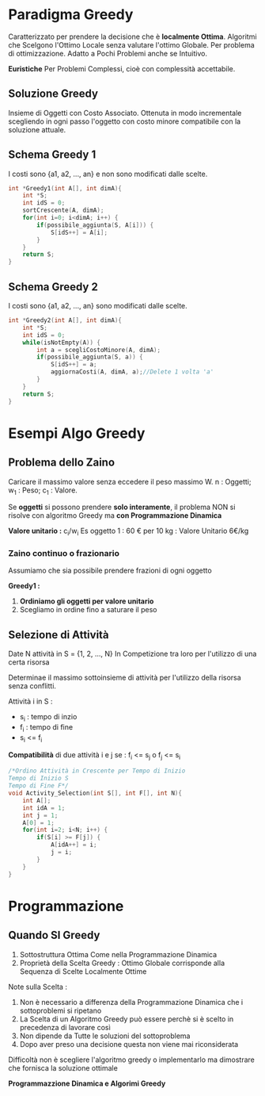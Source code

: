 # Paradigma Greedy
Caratterizzato per prendere la decisione che è **localmente Ottima**.
Algoritmi che Scelgono l'Ottimo Locale senza valutare l'ottimo Globale.
Per problema di ottimizzazione.
Adatto a Pochi Problemi anche se Intuitivo.

**Euristiche** Per Problemi Complessi, cioè con complessità accettabile.

## Soluzione Greedy
Insieme di Oggetti con Costo Associato. 
Ottenuta in modo incrementale scegliendo in ogni passo l'oggetto con costo minore compatibile con la soluzione attuale.

## Schema Greedy 1
I costi sono {a1, a2, ..., an} e non sono modificati dalle scelte.

```c
int *Greedy1(int A[], int dimA){
    int *S;
    int idS = 0;
    sortCrescente(A, dimA);
    for(int i=0; i<dimA; i++) {
        if(possibile_aggiunta(S, A[i])) {
            S[idS++] = A[i];
        }
    }
    return S;
}
```

## Schema Greedy 2
I costi sono {a1, a2, ..., an} sono modificati dalle scelte.

```c
int *Greedy2(int A[], int dimA){
    int *S;
    int idS = 0;
    while(isNotEmpty(A)) {
        int a = scegliCostoMinore(A, dimA);
        if(possibile_aggiunta(S, a)) {
            S[idS++] = a;
            aggiornaCosti(A, dimA, a);//Delete 1 volta 'a'
        }
    }
    return S;
}
```

# Esempi Algo Greedy
## Problema dello Zaino
Caricare il massimo valore senza eccedere il peso massimo W.
n : Oggetti; w<sub>1</sub> : Peso; c<sub>1</sub> : Valore.

Se **oggetti** si possono prendere **solo interamente**, il problema 
NON si risolve con algoritmo Greedy ma **con Programmazione Dinamica**

**Valore unitario :** c<sub>i</sub>/w<sub>i</sub>
Es oggetto 1 : 60 € per 10 kg : Valore Unitario 6€/kg

### Zaino continuo o frazionario
Assumiamo che sia possibile prendere frazioni di ogni oggetto

**Greedy1 :**
1. **Ordiniamo gli oggetti per valore unitario**
2. Scegliamo in ordine fino a saturare il peso

## Selezione di Attività
Date N attività in S = {1, 2, ..., N}
In Competizione tra loro per l'utilizzo di una certa risorsa

Determinae il massimo sottoinsieme di attività per l'utilizzo della risorsa senza conflitti.

Attività i in S : 
- s<sub>i</sub> : tempo di inzio
- f<sub>i</sub> : tempo di fine
- s<sub>i</sub> <= f<sub>i</sub>

**Compatibilità** di due attività i e j se : f<sub>i</sub> <= s<sub>j</sub> o f<sub>j</sub> <= s<sub>i</sub>

```c
/*Ordino Attività in Crescente per Tempo di Inizio
Tempo di Inizio S
Tempo di Fine F*/
void Activity_Selection(int S[], int F[], int N){
    int A[];
    int idA = 1;
    int j = 1;
    A[0] = 1;
    for(int i=2; i<N; i++) {
        if(S[i] >= F[j]) {
            A[idA++] = i;
            j = i;
        }
    }
}
```
# Programmazione

## Quando SI Greedy
1. Sottostruttura Ottima Come nella Programmazione Dinamica
2. Proprietà della Scelta Greedy : Ottimo Globale corrisponde alla Sequenza di Scelte Localmente Ottime

Note sulla Scelta :
1. Non è necessario a differenza della Programmazione Dinamica che i sottoproblemi si ripetano
2. La Scelta di un Algoritmo Greedy può essere perchè si è scelto in precedenza di lavorare così 
3. Non dipende da Tutte le soluzioni del sottoproblema
4. Dopo aver preso una decisione questa non viene mai riconsiderata

Difficoltà non è scegliere l'algoritmo greedy o implementarlo ma dimostrare che fornisca la soluzione ottimale

**Programmazzione Dinamica e Algorimi Greedy**
